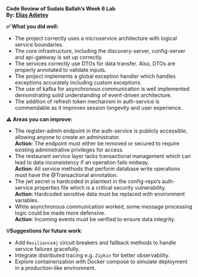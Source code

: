 **Code Review of Sudais Ballah’s Week 6 Lab**  
**By: [Elias Adjetey](mailto:elias.adjetey@amalitechtraining.org)**

**✅ What you did well:**

* The project correctly uses a microservice architecture with logical service boundaries.  
* The core infrastructure, including the discovery-server, config-server and api-gateway is set up correctly.  
* The services correctly use DTOs for data transfer. Also, DTOs are properly annotated to validate inputs.  
* The project implements a global exception handler which handles exceptions accurately including custom exceptions.  
* The use of kafka for asynchronous communication is well implemented demonstrating solid understanding of event-driven architecture.  
* The addition of refresh token mechanism in auth-service is commendable as it improves session longevity and user experience.

**⚠️ Areas you can improve:**

* The register-admin endpoint in the auth-service is publicly accessible, allowing anyone to create an administrator.   
  **Action**: The endpoint must either be removed or secured to require existing administrative privileges for access.   
* The restaurant service layer lacks transactional management which can lead to data inconsistency if an operation fails midway.   
  **Action**: All service methods that perform database write operations must have the @Transactional annotation.  
* The jwt secret is hardcoded in plaintext in the config-repo’s auth-service.properties file which is a critical security vulnerability.   
  **Action**: Hardcoded sensitive data must be replaced with environment variables.  
* While asynchronous communication worked, some message processing logic could be made more defensive.   
  **Action**: Incoming events must be verified to ensure data integrity.

**💡Suggestions for future work**:

* Add `Resilience4j` circuit breakers and fallback methods to handle service failures gracefully.  
* Integrate distributed tracing  e.g. `Zipkin` for better observability.  
* Explore containerization with Docker compose to simulate deployment in a production-like environment.